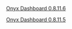 [Onyx Dashboard 0.8.11.6](https://s3-us-west-1.amazonaws.com/onyx-releases/onyx-dashboard/onyx-dashboard-0.8.11.6.jar)

[Onyx Dashboard 0.8.11.5](https://s3-us-west-1.amazonaws.com/onyx-releases/onyx-dashboard/onyx-dashboard-0.8.11.5.jar)
